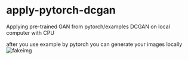 # apply-pytorch-dcgan
Applying pre-trained GAN from pytorch/examples DCGAN on local computer with CPU

after you use example by pytorch you can generate your images locally
![fakeimg]('fake.png')
